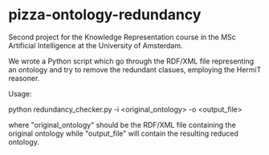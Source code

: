 # pizza-ontology-redundancy

Second project for the Knowledge Representation course in the MSc Artificial Intelligence at the University of Amsterdam.

We wrote a Python script which go through the RDF/XML file representing an ontology and try to remove the redundant clasues, employing the HermiT reasoner.

Usage:

python redundancy_checker.py -i <original_ontology> -o <output_file>

where "original_ontology" should be the RDF/XML file containing the original ontology while "output_file" will contain the resulting reduced ontology.
